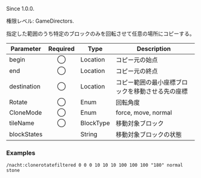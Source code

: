 Since 1.0.0.

権限レベル: GameDirectors.

指定した範囲のうち特定のブロックのみを回転させて任意の場所にコピーする。

| Parameter   | Required | Type      | Description                                      |
| ----------- | :------: | --------- | ------------------------------------------------ |
| begin       |    ◯     | Location  | コピー元の始点                                   |
| end         |    ◯     | Location  | コピー元の終点                                   |
| destination |    ◯     | Location  | コピー範囲の最小座標ブロックを移動させる先の座標 |
| Rotate      |    ◯     | Enum      | 回転角度                                         |
| CloneMode   |    ◯     | Enum      | force, move, normal                              |
| tileName    |    ◯     | BlockType | 移動対象ブロック                                 |
| blockStates |          | String    | 移動対象ブロックの状態                           |

### Examples

```
/nacht:clonerotatefiltered 0 0 0 10 10 10 100 100 100 "180" normal stone
```
